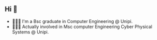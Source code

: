 ## Hi 👋
- 🧑🏻‍🎓 I'm a Bsc graduate in Computer Engineering @ Unipi. 
- 👨🏻‍💻 Actually involved in Msc computer Engineering Cyber Physical Systems @ Unipi.


